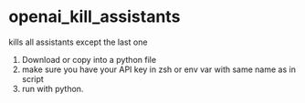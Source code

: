 # openai_kill_assistants
kills all assistants except the last one

1. Download or copy into a python file
2. make sure you have your API key in zsh or env var with same name as in script
3. run with python.
